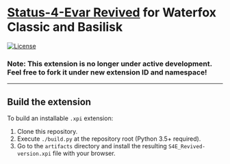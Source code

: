 # [Status-4-Evar Revived](https://addons.basilisk-browser.org/addon/s4e-revived/) for Waterfox Classic and Basilisk
[![License](https://img.shields.io/badge/License-MPL2-blue.svg)](https://github.com/hawkeye116477/S4E_Revived/blob/master/LICENSE)

### Note: This extension is no longer under active development. Feel free to fork it under new extension ID and namespace!

-----------------
Build the extension
-------------------

To build an installable `.xpi` extension:
1. Clone this repository.
2. Execute `./build.py` at the repository root (Python 3.5+ required).
3. Go to the `artifacts` directory and install the resulting `S4E_Revived-version.xpi` file with your browser.
